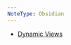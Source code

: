 ```yaml
---
NoteType: Obsidian
---
```

- [Dynamic Views](https://www.reddit.com/r/ObsidianMD/comments/11w6log/updating_templates_across_all_notes/)
